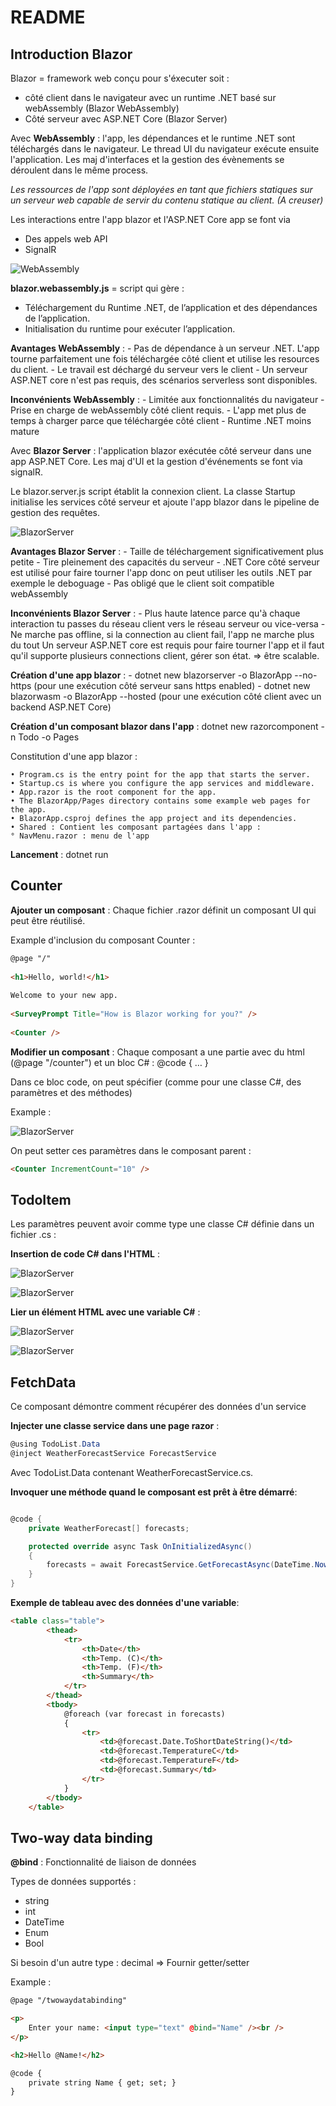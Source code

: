 # README

## Introduction Blazor

Blazor = framework web conçu pour s'éxecuter soit :
- côté client dans le navigateur avec un runtime .NET basé sur webAssembly (Blazor WebAssembly)
- Côté serveur avec ASP.NET Core (Blazor Server)

Avec **WebAssembly** : l'app, les dépendances et le runtime .NET sont téléchargés dans le navigateur. Le thread UI du navigateur exécute ensuite l'application. Les maj d'interfaces et la gestion des évènements se déroulent dans le même process.

_Les ressources de l'app sont déployées en tant que fichiers statiques sur un serveur web capable de servir du contenu statique au client. (A creuser)_

Les interactions entre l'app blazor et l'ASP.NET Core app se font via
- Des appels web API
- SignalR

![WebAssembly](docs/img/WebAssembly.png)

**blazor.webassembly.js** = script qui gère :
- Téléchargement du Runtime .NET, de l’application et des dépendances de l’application.
- Initialisation du runtime pour exécuter l’application.

**Avantages WebAssembly** : 
	- Pas de dépendance à un serveur .NET. L'app tourne parfaitement une fois téléchargée côté client et utilise les resources du client.
	- Le travail est déchargé du serveur vers le client
	- Un serveur ASP.NET core n'est pas requis, des scénarios serverless sont disponibles. 

**Inconvénients WebAssembly** : 
	- Limitée aux fonctionnalités du navigateur
	- Prise en charge de webAssembly côté client requis. 
	- L'app met plus de temps à charger parce que téléchargée côté client
	- Runtime .NET moins mature

Avec **Blazor Server** : l'application blazor exécutée côté serveur dans une app ASP.NET Core. Les maj d'UI et la gestion d'événements se font via signalR.

Le blazor.server.js script établit la connexion client. La classe Startup initialise les services côté serveur et ajoute l'app blazor dans le pipeline de gestion des requêtes. 

![BlazorServer](docs/img/BlazorServer.png)

**Avantages Blazor Server** : 
	- Taille de téléchargement significativement plus petite
	- Tire pleinement des capacités du serveur 
	- .NET Core côté serveur est utilisé pour faire tourner l'app donc on peut utiliser les outils .NET par exemple le deboguage
	- Pas obligé que le client soit compatible webAssembly

**Inconvénients Blazor Server** : 
	- Plus haute latence parce qu'à chaque interaction tu passes du réseau client vers le réseau serveur ou vice-versa
	- Ne marche pas offline, si la connection au client fail, l'app ne marche plus du tout
Un serveur ASP.NET core est requis pour faire tourner l'app et il faut qu'il supporte plusieurs connections client, gérer son état. => être scalable. 

**Création d'une app blazor** : 
	- dotnet new blazorserver -o BlazorApp --no-https (pour une exécution côté serveur sans https enabled)
	- dotnet new blazorwasm -o BlazorApp --hosted (pour une exécution côté client avec un backend ASP.NET Core)

**Création d'un composant blazor dans l'app** : dotnet new razorcomponent -n Todo -o Pages

Constitution d'une app blazor : 

	• Program.cs is the entry point for the app that starts the server.
	• Startup.cs is where you configure the app services and middleware.
	• App.razor is the root component for the app.
	• The BlazorApp/Pages directory contains some example web pages for the app.
	• BlazorApp.csproj defines the app project and its dependencies.
	• Shared : Contient les composant partagées dans l'app :
    ° NavMenu.razor : menu de l'app

**Lancement** : dotnet run

## Counter

**Ajouter un composant** : Chaque fichier .razor définit un composant UI qui peut être réutilisé. 

Example d'inclusion du composant Counter : 
```html
@page "/"
		
<h1>Hello, world!</h1>
		
Welcome to your new app.
		
<SurveyPrompt Title="How is Blazor working for you?" />
		
<Counter />
```

**Modifier un composant** : Chaque composant a une partie avec du html (@page "/counter") et un bloc C# : @code { … }

Dans ce bloc code, on peut spécifier (comme pour une classe C#, des paramètres et des méthodes) 

Example : 

![BlazorServer](docs/img/Counter.razor.png)

On peut setter ces paramètres dans le composant parent : 

```html
<Counter IncrementCount="10" />
```

## TodoItem

Les paramètres peuvent avoir comme type une classe C# définie dans un fichier .cs : 

**Insertion de code C# dans l'HTML** :

![BlazorServer](docs/img/TodoItemClass.png)

![BlazorServer](docs/img/TodoListHtml.png)

**Lier un élément HTML avec une variable C#** : 

![BlazorServer](docs/img/InsertCodeHtml.png)

![BlazorServer](docs/img/LinkCodeHtml.png)

## FetchData

 Ce composant démontre comment récupérer des données d'un service

**Injecter une classe service dans une page razor** : 

```cs
@using TodoList.Data
@inject WeatherForecastService ForecastService
```
Avec TodoList.Data contenant WeatherForecastService.cs.

**Invoquer une méthode quand le composant est prêt à être démarré**:

```cs

@code {
    private WeatherForecast[] forecasts;

    protected override async Task OnInitializedAsync()
    {
        forecasts = await ForecastService.GetForecastAsync(DateTime.Now);
    }
}

```

**Exemple de tableau avec des données d'une variable**:

```html 
<table class="table">
        <thead>
            <tr>
                <th>Date</th>
                <th>Temp. (C)</th>
                <th>Temp. (F)</th>
                <th>Summary</th>
            </tr>
        </thead>
        <tbody>
            @foreach (var forecast in forecasts)
            {
                <tr>
                    <td>@forecast.Date.ToShortDateString()</td>
                    <td>@forecast.TemperatureC</td>
                    <td>@forecast.TemperatureF</td>
                    <td>@forecast.Summary</td>
                </tr>
            }
        </tbody>
    </table>
```

## Two-way data binding

**@bind** : Fonctionnalité de liaison de données 

Types de données supportés : 

- string
- int 
- DateTime
- Enum
- Bool

Si besoin d'un autre type : decimal => Fournir getter/setter

Example : 

```html 
@page "/twowaydatabinding"

<p>
    Enter your name: <input type="text" @bind="Name" /><br />
</p>

<h2>Hello @Name!</h2>

@code {
    private string Name { get; set; }
}
```